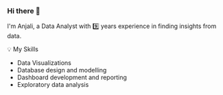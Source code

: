 ### Hi there 👋

I'm Anjali, a Data Analyst with 9️⃣ years experience in finding insights from data. 

💡 My Skills
- Data Visualizations
- Database design and modelling
- Dashboard development and reporting
- Exploratory data analysis

<!--
**pattern-recogniser/pattern-recogniser** is a ✨ _special_ ✨ repository because its `README.md` (this file) appears on your GitHub profile.

Here are some ideas to get you started:

- 🔭 I’m currently working on ...
- 🌱 I’m currently learning ...
- 👯 I’m looking to collaborate on ...
- 🤔 I’m looking for help with ...
- 💬 Ask me about ...
- 📫 How to reach me: ...
- 😄 Pronouns: ...
- ⚡ Fun fact: ...
-->
